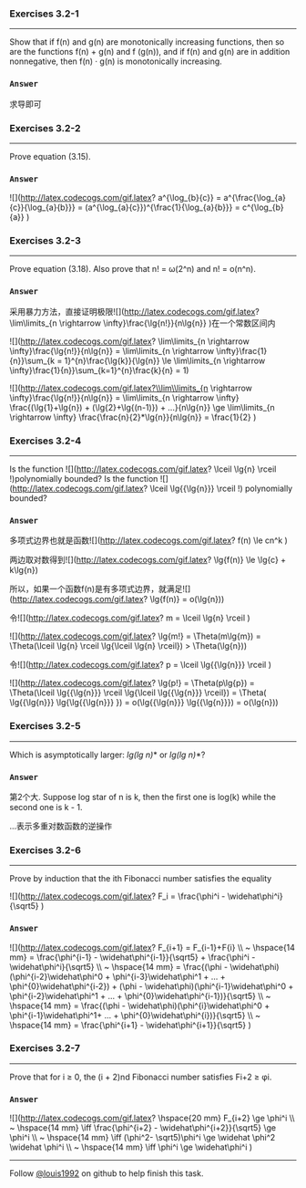 ### Exercises 3.2-1
***
Show that if f(n) and g(n) are monotonically increasing functions, then so are the functions f(n) + g(n) and f (g(n)), and if f(n) and g(n) are in addition nonnegative, then f(n) · g(n) is monotonically increasing.

### `Answer`
求导即可


### Exercises 3.2-2
***
Prove equation (3.15).

### `Answer`
![](http://latex.codecogs.com/gif.latex? a^{\\log_{b}{c}} = a^{\\frac{\\log_{a}{c}}{\\log_{a}{b}}}
= \(a^{\\log_{a}{c}}\)^{\\frac{1}{\\log_{a}{b}}} 
= c^{\\log_{b}{a}}  )


### Exercises 3.2-3
***
Prove equation (3.18). Also prove that n! = ω(2^n) and n! = o(n^n).

### `Answer`
采用暴力方法，直接证明极限![](http://latex.codecogs.com/gif.latex? \\lim\\limits_{n \\rightarrow  \\infty}\\frac{\\lg{n!}}{n\\lg{n}} )在一个常数区间内 

![](http://latex.codecogs.com/gif.latex? \\lim\\limits_{n \\rightarrow \\infty}\\frac{\\lg{n!}}{n\\lg{n}} = \\lim\\limits_{n \\rightarrow \\infty}\\frac{1}{n}}\\sum_{k = 1}^{n}\\frac{\\lg{k}}{\\lg{n}} 
\\le \\lim\\limits_{n \\rightarrow \\infty}\\frac{1}{n}}\\sum_{k=1}^{n}\\frac{k}{n} = 1)

![](http://latex.codecogs.com/gif.latex?\\lim\\limits_{n \\rightarrow \\infty}\\frac{\\lg{n!}}{n\\lg{n}} = \\lim\\limits_{n \\rightarrow \\infty} \\frac{\(\\lg{1}+\\lg{n}\) + \(\\lg{2}+\\lg{\(n-1\)}\) + ...}{n\\lg{n}} \\ge \\lim\\limits_{n \\rightarrow \\infty} \\frac{\\frac{n}{2}*\\lg{n}}{n\\lg{n}} = \\frac{1}{2} )

### Exercises 3.2-4
***
Is the function ![](http://latex.codecogs.com/gif.latex? \\lceil \\lg{n} \\rceil !)polynomially bounded? Is the function ![](http://latex.codecogs.com/gif.latex? \\lceil \\lg{{\\lg{n}}} \\rceil !) polynomially bounded?

### `Answer`
多项式边界也就是函数![](http://latex.codecogs.com/gif.latex? f\(n\) \\le cn^k )

两边取对数得到![](http://latex.codecogs.com/gif.latex? \\lg{f\(n\)}  \\le \\lg{c} + k\\lg{n}) 

所以，如果一个函数f(n)是有多项式边界，就满足![](http://latex.codecogs.com/gif.latex? \\lg{f\(n\)} = o\(\\lg{n}\))

令![](http://latex.codecogs.com/gif.latex? m = \\lceil \\lg{n} \\rceil )

![](http://latex.codecogs.com/gif.latex? \\lg{m!} = \\Theta\(m\\lg{m}\) = \\Theta\(\\lceil \\lg{n} \\rceil \\lg{\\lceil \\lg{n} \\rceil}\) > \\Theta\(\\lg{n}\)) 

令![](http://latex.codecogs.com/gif.latex? p = \\lceil \\lg{{\\lg{n}}} \\rceil )

![](http://latex.codecogs.com/gif.latex? \\lg{p!} = \\Theta\(p\\lg{p}\) = \\Theta\(\\lceil \\lg{{\\lg{n}}} \\rceil \\lg{\\lceil \\lg{{\\lg{n}}} \\rceil}\) = 
\\Theta\( \\lg{{\\lg{n}}} \\lg{\\lg{{\\lg{n}}} }\) = 
o\(\\lg{{\\lg{n}}} \\lg{{\\lg{n}}}\) = o\(\\lg{n}\)) 

### Exercises 3.2-5
***
Which is asymptotically larger: **lg(lg* n)** or **lg*(lg n)**?

### `Answer`
第2个大. Suppose log star of n is k, then the first one is log(k) while the second one is k - 1.

...表示多重对数函数的逆操作

### Exercises 3.2-6
***
Prove by induction that the ith Fibonacci number satisfies the equality

![](http://latex.codecogs.com/gif.latex? F_i = \\frac{\\phi^i - \\widehat\\phi^i}{\\sqrt5}  )

### `Answer`
![](http://latex.codecogs.com/gif.latex? F_{i+1} = F_{i-1}+F{i} \\\\  ~
\\hspace{14 mm} = \\frac{\\phi^{i-1} - \\widehat\\phi^{i-1}}{\\sqrt5} + \\frac{\\phi^i - \\widehat\\phi^i}{\\sqrt5} \\\\  ~
\\hspace{14 mm} = \\frac{\(\\phi - \\widehat\\phi\)\(\\phi^{i-2}\\widehat\\phi^0 + \\phi^{i-3}\\widehat\\phi^1 + ... + \\phi^{0}\\widehat\\phi^{i-2}\) + \(\\phi - \\widehat\\phi\)\(\\phi^{i-1}\\widehat\\phi^0 + \\phi^{i-2}\\widehat\\phi^1 + ... + \\phi^{0}\\widehat\\phi^{i-1}\)}{\\sqrt5} \\\\  ~
\\hspace{14 mm} = \\frac{\(\\phi - \\widehat\\phi\)\(\\phi^{i}\\widehat\\phi^0 + \\phi^{i-1}\\widehat\\phi^1+ ... + \\phi^{0}\\widehat\\phi^{i}\)}{\\sqrt5} \\\\  ~
\\hspace{14 mm} = \\frac{\\phi^{i+1} - \\widehat\\phi^{i+1}}{\\sqrt5}
)

### Exercises 3.2-7
***
Prove that for i ≥ 0, the (i + 2)nd Fibonacci number satisfies Fi+2 ≥ φi.

### `Answer`
![](http://latex.codecogs.com/gif.latex? \\hspace{20 mm} F_{i+2} \\ge \\phi^i \\\\  ~
\\hspace{14 mm} \\iff \\frac{\\phi^{i+2} - \\widehat\\phi^{i+2}}{\\sqrt5} \\ge \\phi^i \\\\  ~
\\hspace{14 mm} \\iff \(\\phi^2- \\sqrt5\)\\phi^i \\ge \\widehat \\phi^2 \\widehat \\phi^i \\\\  ~
\\hspace{14 mm} \\iff \\phi^i \\ge \\widehat\\phi^i
)


***
Follow [@louis1992](https://github.com/gzc) on github to help finish this task.

